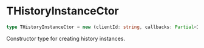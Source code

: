 # THistoryInstanceCtor

```ts
type THistoryInstanceCtor = new (clientId: string, callbacks: Partial<IHistoryInstanceCallbacks>) => IHistoryInstance;
```

Constructor type for creating history instances.
